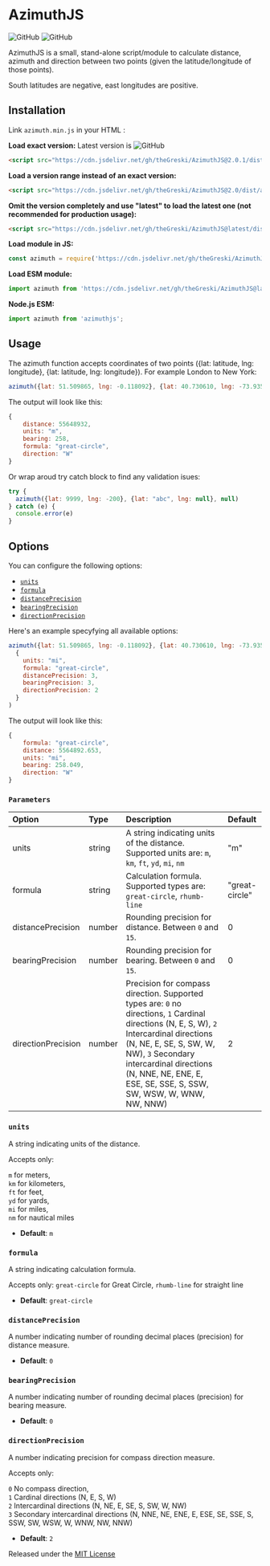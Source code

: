 # AzimuthJS
![GitHub](https://img.shields.io/github/license/theGreski/AzimuthJS)  ![GitHub](https://img.shields.io/github/languages/top/theGreski/AzimuthJS)

AzimuthJS is a small, stand-alone script/module to calculate distance, azimuth and direction between two points (given the latitude/longitude of those points).

South latitudes are negative, east longitudes are positive.

## Installation
Link `azimuth.min.js` in your HTML :

**Load exact version:**  Latest version is ![GitHub](https://img.shields.io/github/v/release/theGreski/AzimuthJS?style=plastic&label=)
```html
<script src="https://cdn.jsdelivr.net/gh/theGreski/AzimuthJS@2.0.1/dist/azimuth.min.js"></script>
```

**Load a version range instead of an exact version:**
```html
<script src="https://cdn.jsdelivr.net/gh/theGreski/AzimuthJS@2.0/dist/azimuth.min.js"></script>
```

**Omit the version completely and use "latest" to load the latest one (not recommended for production usage):**
```html
<script src="https://cdn.jsdelivr.net/gh/theGreski/AzimuthJS@latest/dist/azimuth.min.js"></script>
```

**Load module in JS:**
```javascript
const azimuth = require('https://cdn.jsdelivr.net/gh/theGreski/AzimuthJS@latest/dist/azimuth.min.js');
```

**Load ESM module:**
```javascript
import azimuth from 'https://cdn.jsdelivr.net/gh/theGreski/AzimuthJS@latest/dist/azimuth.min.js';
```

**Node.js ESM:**
```javascript
import azimuth from 'azimuthjs';
```

## Usage
The azimuth function accepts coordinates of two points ({lat: latitude, lng: longitude}, {lat: latitude, lng: longitude}). For example London to New York:

```javascript
azimuth({lat: 51.509865, lng: -0.118092}, {lat: 40.730610, lng: -73.935242})
```

The output will look like this:
```javascript
{
    distance: 55648932,
    units: "m",
    bearing: 258,
    formula: "great-circle",
    direction: "W"
}
```

Or wrap aroud try catch block to find any validation isues:

```javascript
try {
  azimuth({lat: 9999, lng: -200}, {lat: "abc", lng: null}, null)
} catch (e) {
  console.error(e)
}
```

## Options

You can configure the following options:

- [`units`](#units)
- [`formula`](#formula)
- [`distancePrecision`](#distanceprecision)
- [`bearingPrecision`](#azimuthprecision)
- [`directionPrecision`](#directionprecision)

Here's an example specyfying all available options:

```javascript
azimuth({lat: 51.509865, lng: -0.118092}, {lat: 40.730610, lng: -73.935242},  
  {  
    units: "mi",  
    formula: "great-circle",  
    distancePrecision: 3,  
    bearingPrecision: 3,  
    directionPrecision: 2  
  }  
)
```

The output will look like this:
```javascript
{
    formula: "great-circle",
    distance: 5564892.653,
    units: "mi",
    bearing: 258.049,
    direction: "W"
}
```

### `Parameters`

| Option | Type | Description | Default |
| :-- | :-- | :-- | :-- |
| units | string | A string indicating units of the distance. Supported units are: `m`, `km`, `ft`, `yd`, `mi`, `nm` | "m" |
| formula | string | Calculation formula. Supported types are: `great-circle`, `rhumb-line` | "great-circle" |
| distancePrecision | number | Rounding precision for distance. Between `0` and `15`. | 0 |
| bearingPrecision | number | Rounding precision for bearing. Between `0` and `15`. | 0 |
| directionPrecision | number | Precision for compass direction. Supported types are: `0` no directions, `1` Cardinal directions (N, E, S, W), `2` Intercardinal directions (N, NE, E, SE, S, SW, W, NW), `3` Secondary intercardinal directions (N, NNE, NE, ENE, E, ESE, SE, SSE, S, SSW, SW, WSW, W, WNW, NW, NNW) | 2 |



### `units`

A string indicating units of the distance.

Accepts only:

  `m` for meters,  
  `km` for kilometers,  
  `ft` for feet,  
  `yd` for yards,  
  `mi` for miles,  
  `nm` for nautical miles 

- **Default**: `m`


### `formula`

A string indicating calculation formula.

Accepts only:
  `great-circle` for Great Circle,
  `rhumb-line` for straight line

- **Default**: `great-circle`


### `distancePrecision`

A number indicating number of rounding decimal places (precision) for distance measure.

- **Default**: `0`


### `bearingPrecision`

A number indicating number of rounding decimal places (precision) for bearing measure.

- **Default**: `0`


### `directionPrecision`

A number indicating precision for compass direction measure.

Accepts only:

  `0` No compass direction,  
  `1` Cardinal directions (N, E, S, W)  
  `2` Intercardinal directions (N, NE, E, SE, S, SW, W, NW)  
  `3` Secondary intercardinal directions (N, NNE, NE, ENE, E, ESE, SE, SSE, S, SSW, SW, WSW, W, WNW, NW, NNW)

- **Default**: `2`




Released under the [MIT License](http://www.opensource.org/licenses/mit-license.php)
